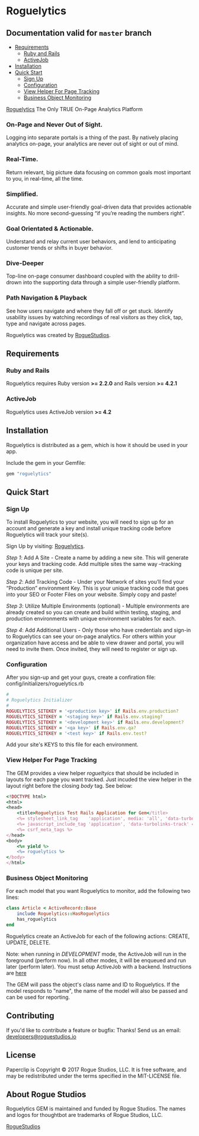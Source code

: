 
Roguelytics
===========

## Documentation valid for `master` branch

- [Requirements](#requirements)
  - [Ruby and Rails](#ruby-and-rails)
  - [ActiveJob](#activejob)
- [Installation](#installation)
- [Quick Start](#quick-start)
  - [Sign Up](#sign-up)
  - [Configuration](#configuration)
  - [View Helper For Page Tracking](#view-helper-for-page-tracking)
  - [Business Object Monitoring](#business-object-monitoring)


[Roguelytics](https://www.roguelytics.com?utm_source=github) The Only TRUE On-Page Analytics Platform

### On-Page and Never Out of Sight. 
Logging into separate portals is a thing of the past. By natively placing analytics on-page, your analytics are never out of sight or out of mind. 

### Real-Time. 
Return relevant, big picture data focusing on common goals most important to you, in real-time, all the time. 

### Simplified. 
Accurate and simple user-friendly goal-driven data that provides actionable insights. No more second-guessing “if you’re reading the numbers right”.

### Goal Orientated & Actionable. 
Understand and relay current user behaviors, and lend to anticipating customer trends or shifts in buyer behavior.

### Dive-Deeper
Top-line on-page consumer dashboard coupled with the ability to drill-drown into the supporting data through a simple user-friendly platform.

### Path Navigation & Playback
See how users navigate and where they fall off or get stuck. Identify usability issues by watching recordings of real visitors as they click, tap, type and navigate across pages.

Roguelytics was created by [RogueStudios](https://www.roguestudios.com?utm_source=github).

Requirements
------------

### Ruby and Rails

Roguelytics requires Ruby version **>= 2.2.0** and Rails version **>= 4.2.1**

### ActiveJob

Roguelytics uses ActiveJob version **>= 4.2**

Installation
------------

Roguelytics is distributed as a gem, which is how it should be used in your app.

Include the gem in your Gemfile:

```ruby
gem "roguelytics"
```

Quick Start
-----------

### Sign Up

To install Roguelytics to your website, you will need to sign up for an account and generate a key and install unique tracking code before Roguelytics will track your site(s).

Sign Up by visiting: [Roguelytics](https://www.roguelytics.com/sign_up?utm_source=github).

*Step 1*: Add A Site - Create a name by adding a new site. This will generate your keys and tracking code. Add multiple sites the same way –tracking code is unique per site.  

*Step 2*: Add Tracking Code - Under your Network of sites you’ll find your “Production” environment Key. This is your unique tracking code that goes into your SEO or Footer Files on your website. Simply copy and paste! 

*Step 3*: Utilize Multiple Environments (optional) - Multiple environments are already created so you can create and build within testing, staging, and production environments with unique environment variables for each.

*Step 4*: Add Additional Users -  Only those who have credentials and sign-in to Roguelytics can see your on-page analytics. For others within your organization have access and be able to view drawer and portal, you will need to invite them. Once invited, they will need to register or sign up. 


### Configuration

After you sign-up and get your guys, create a confiration file: config/initializers/roguelytics.rb

```ruby
#
# Roguelytics Initializer
#
ROGUELYTICS_SITEKEY = '<production key>' if Rails.env.production?
ROGUELYTICS_SITEKEY = '<staging key>' if Rails.env.staging?
ROGUELYTICS_SITEKEY = '<development key>' if Rails.env.development?
ROGUELYTICS_SITEKEY = '<qa key>' if Rails.env.qa?
ROGUELYTICS_SITEKEY = '<test key>' if Rails.env.test?
```

Add your site's KEYS to this file for each environment.

### View Helper For Page Tracking

The GEM provides a view helper *rogueltyics* that should be included in layouts for each page you want tracked. Just incuded the view helper in the layout right before the closing *body* tag. See below:

```ruby
<!DOCTYPE html>
<html>
<head>
	<title>Roguelytics Test Rails Application for Gem</title>
	<%= stylesheet_link_tag    'application', media: 'all', 'data-turbolinks-track' => true %>
	<%= javascript_include_tag 'application', 'data-turbolinks-track' => true %>
	<%= csrf_meta_tags %>
</head>
<body>
	<%= yield %>
	<%= roguelytics %>
</body>
</html>
```

### Business Object Monitoring

For each model that you want Roguelytics to monitor, add the following two lines:

```ruby
class Article < ActiveRecord::Base
	include Roguelytics::HasRoguelytics
	has_roguelytics
end
```

Roguelytics create an ActiveJob for each of the following actions: CREATE, UPDATE, DELETE. 

Note: when running in *DEVELOPMENT* mode, the ActiveJob will run in the foreground (perform now). In all other modes, it will be enqueued and run later (perform later). You must setup ActiveJob with a backend. Instructions are [here](http://edgeguides.rubyonrails.org/active_job_basics.html)

The GEM will pass the object's class name and ID to Roguelytics. If the model responds to "name", the name of the model will also be passed and can be used for reporting.

Contributing
------------

If you'd like to contribute a feature or bugfix: Thanks! Send us an email: developers@roguestudios.io


License
-------

Paperclip is Copyright © 2017 Rogue Studios, LLC. It is free software, and may be
redistributed under the terms specified in the MIT-LICENSE file.

About Rogue Studios
-------------------

Roguelytics GEM is maintained and funded by Rogue Studios.
The names and logos for thoughtbot are trademarks of Rogue Studios, LLC.

[RogueStudios](https://www.roguestudios.com?utm_source=github)